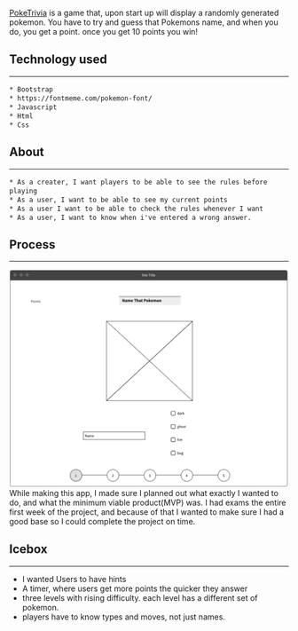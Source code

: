 [PokeTrivia](https://venkatnan.github.io/Poketrivia/index.html) is a game that, upon start up will display a randomly generated pokemon. You have to try and guess that Pokemons name, and when you do, you get a point. once you get 10 points you win!

## Technology used
---
    * Bootstrap
    * https://fontmeme.com/pokemon-font/
    * Javascript
    * Html
    * Css

 ## About
 ---
    * As a creater, I want players to be able to see the rules before playing
    * As a user, I want to be able to see my current points
    * As a user I want to be able to check the rules whenever I want
    * As a user, I want to know when i've entered a wrong answer.

 ## Process
 ---
![wireframe](/img/Screen%20Shot%202021-05-14%20at%2010.32.10%20PM.png)
    While making this app, I made sure I planned out what exactly I wanted to do, and what the minimum viable product(MVP) was.
    I had exams the entire first week of the project, and because of that I wanted to make sure I had a good base so I could complete the project on time.

## Icebox
---
* I wanted Users to have hints
* A timer, where users get more points the quicker they answer
* three levels with rising difficulty. each level has a different set of pokemon.
* players have to know types and moves, not just names.